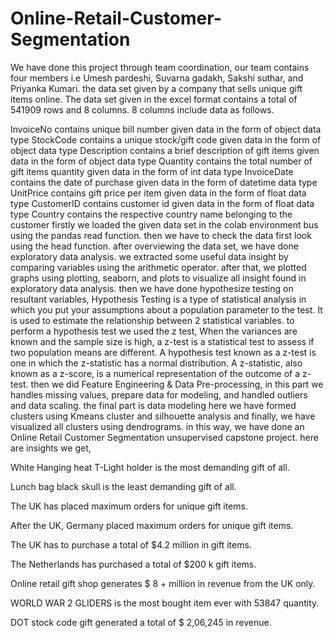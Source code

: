 # Online-Retail-Customer-Segmentation

We have done this project through team coordination, our team contains four members i.e Umesh pardeshi, Suvarna gadakh, Sakshi suthar, and Priyanka Kumari. the data set given by a company that sells unique gift items online. The data set given in the excel format contains a total of 541909 rows and 8 columns. 8 columns include data as follows.

InvoiceNo contains unique bill number given data in the form of object data type
StockCode contains a unique stock/gift code given data in the form of object data type
Description contains a brief description of gift items given data in the form of object data type
Quantity contains the total number of gift items quantity given data in the form of int data type
InvoiceDate contains the date of purchase given data in the form of datetime data type
UnitPrice contains gift price per item given data in the form of float data type
CustomerID contains customer id given data in the form of float data type
Country contains the respective country name belonging to the customer
firstly we loaded the given data set in the colab environment bus using the pandas read function. then we have to check the data first look using the head function. after overviewing the data set, we have done exploratory data analysis. we extracted some useful data insight by comparing variables using the arithmetic operator. after that, we plotted graphs using plotting, seaborn, and plots to visualize all insight found in exploratory data analysis. then we have done hypothesize testing on resultant variables, Hypothesis Testing is a type of statistical analysis in which you put your assumptions about a population parameter to the test. It is used to estimate the relationship between 2 statistical variables. to perform a hypothesis test we used the z test, When the variances are known and the sample size is high, a z-test is a statistical test to assess if two population means are different. A hypothesis test known as a z-test is one in which the z-statistic has a normal distribution. A z-statistic, also known as a z-score, is a numerical representation of the outcome of a z-test. then we did Feature Engineering & Data Pre-processing, in this part we handles missing values, prepare data for modeling, and handled outliers and data scaling. the final part is data modeling here we have formed clusters using Kmeans cluster and silhouette analysis and finally, we have visualized all clusters using dendrograms. in this way, we have done an Online Retail Customer Segmentation unsupervised capstone project. here are insights we get,

White Hanging heat T-Light holder is the most demanding gift of all.

Lunch bag black skull is the least demanding gift of all.

The UK has placed maximum orders for unique gift items.

After the UK, Germany placed maximum orders for unique gift items.

The UK has to purchase a total of $4.2 million in gift items.

The Netherlands has purchased a total of $200 k gift items.

Online retail gift shop generates $ 8 + million in revenue from the UK only.

WORLD WAR 2 GLIDERS is the most bought item ever with 53847 quantity.

DOT stock code gift generated a total of $ 2,06,245 in revenue.
